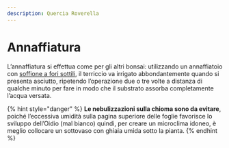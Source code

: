 ```yaml
---
description: Quercia Roverella
---
```


# Annaffiatura

L’annaffiatura si effettua come per gli altri bonsai: utilizzando un annaffiatoio con [soffione a fori sottili](https://www.pagineverdibonsai.it/prodotti/lt--3---annaffiatoio-sensei-plus---%E2%82%AC--16,90/id-2228.htm), il terriccio va irrigato abbondantemente quando si presenta asciutto, ripetendo l’operazione due o tre volte a distanza di qualche minuto per fare in modo che il substrato assorba completamente l’acqua versata.

{% hint style="danger" %}
**Le nebulizzazioni sulla chioma sono da evitare**, poiché l’eccessiva umidità sulla pagina superiore delle foglie favorisce lo sviluppo dell’Oidio \(mal bianco\) quindi, per creare un microclima idoneo, è meglio collocare un sottovaso con ghiaia umida sotto la pianta.
{% endhint %}

